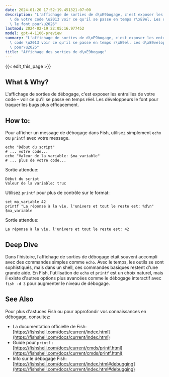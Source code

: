 ```yaml
---
date: 2024-01-20 17:52:19.451321-07:00
description: "L'affichage de sorties de d\xE9bogage, c'est exposer les entrailles\
  \ de votre code \u2013 voir ce qu'il se passe en temps r\xE9el. Les d\xE9veloppeurs\
  \ le font pour\u2026"
lastmod: 2024-02-19 22:05:16.977452
model: gpt-4-1106-preview
summary: "L'affichage de sorties de d\xE9bogage, c'est exposer les entrailles de votre\
  \ code \u2013 voir ce qu'il se passe en temps r\xE9el. Les d\xE9veloppeurs le font\
  \ pour\u2026"
title: "Affichage des sorties de d\xE9bogage"
---
```


{{< edit_this_page >}}

## What & Why?
L'affichage de sorties de débogage, c'est exposer les entrailles de votre code – voir ce qu'il se passe en temps réel. Les développeurs le font pour traquer les bugs plus efficacement.

## How to:
Pour afficher un message de débogage dans Fish, utilisez simplement `echo` ou `printf` avec votre message.

```Fish Shell
echo "Début du script"
# ... votre code...
echo "Valeur de la variable: $ma_variable"
# ... plus de votre code...
```

Sortie attendue:
```
Début du script
Valeur de la variable: truc
```

Utilisez `printf` pour plus de contrôle sur le format:

```Fish Shell
set ma_variable 42
printf "La réponse à la vie, l'univers et tout le reste est: %d\n" $ma_variable
```

Sortie attendue:
```
La réponse à la vie, l'univers et tout le reste est: 42
```

## Deep Dive
Dans l'histoire, l’affichage de sorties de débogage était souvent accompli avec des commandes simples comme `echo`. Avec le temps, les outils se sont sophistiqués, mais dans un shell, ces commandes basiques restent d'une grande aide. En Fish, l'utilisation de `echo` et `printf` est un choix naturel, mais il existe d'autres options plus avancées comme le débogage interactif avec `fish -d 3` pour augmenter le niveau de débogage.

## See Also
Pour plus d'astuces Fish ou pour approfondir vos connaissances en débogage, consultez:

- La documentation officielle de Fish: [https://fishshell.com/docs/current/index.html](https://fishshell.com/docs/current/index.html)
- Guide pour `printf` : [https://fishshell.com/docs/current/cmds/printf.html](https://fishshell.com/docs/current/cmds/printf.html)
- Info sur le débogage Fish: [https://fishshell.com/docs/current/index.html#debugging](https://fishshell.com/docs/current/index.html#debugging)
